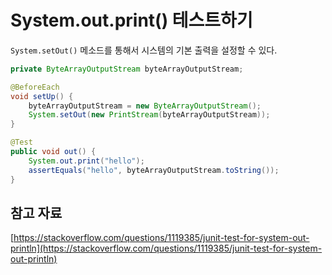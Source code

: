 # System.out.print() 테스트하기

`System.setOut()` 메소드를 통해서 시스템의 기본 출력을 설정할 수 있다.

```java
private ByteArrayOutputStream byteArrayOutputStream;

@BeforeEach
void setUp() {
    byteArrayOutputStream = new ByteArrayOutputStream();
    System.setOut(new PrintStream(byteArrayOutputStream));
}

@Test
public void out() {
    System.out.print("hello");
    assertEquals("hello", byteArrayOutputStream.toString());
}
```

## 참고 자료

[https://stackoverflow.com/questions/1119385/junit-test-for-system-out-println](https://stackoverflow.com/questions/1119385/junit-test-for-system-out-println)
